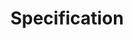 ---
title: "Specification"
description: ""
summary: ""
draft: false
menu:
  docs:
    parent: ""
    identifier: "specification"
weight: 20000
toc: true
seo:
  title: "" # custom title (optional)
  description: "" # custom description (recommended)
  canonical: "" # custom canonical URL (optional)
  noindex: false # false (default) or true
---